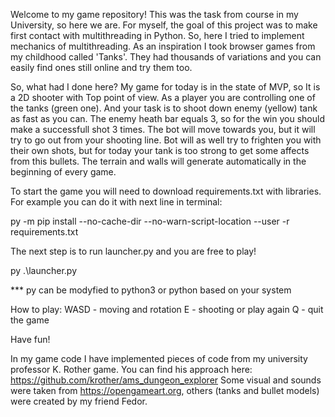 Welcome to my game repository!
This was the task from course in my University, so here we are. 
For myself, the goal of this project was to make first contact with multithreading in Python. So, here I tried to implement mechanics of multithreading.
As an inspiration I took browser games from my childhood called 'Tanks'. They had thousands of variations and you can easily find ones still online and try them too.

So, what had I done here? My game for today is in the state of MVP, so It is a 2D shooter with Top point of view. As a player you are controlling one of the tanks (green one). And your task is to shoot down
enemy (yellow) tank as fast as you can. The enemy heath bar equals 3, so for the win you should make a successfull shot 3 times. The bot will move towards you, but it will try to go out from your shooting line.
Bot will as well try to frighten you with their own shots, but for today your tank is too strong to get some affects from this bullets. The terrain and walls will generate automatically in the beginning of
every game. 

To start the game you will need to download requirements.txt with libraries. 
For example you can do it with next line in terminal:

py -m pip install --no-cache-dir --no-warn-script-location --user -r requirements.txt 

The next step is to run launcher.py and you are free to play!

py .\launcher.py

*** py can be modyfied to python3 or python based on your system

How to play:
WASD - moving and rotation
E - shooting or play again
Q - quit the game

Have fun!

In my game code I have implemented pieces of code from my university professor K. Rother game. You can find his approach here:  https://github.com/krother/ams_dungeon_explorer 
Some visual and sounds were taken from https://opengameart.org, others (tanks and bullet models) were created by my friend Fedor.

